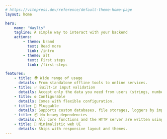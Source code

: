 ```yaml
---
# https://vitepress.dev/reference/default-theme-home-page
layout: home

hero:
    name: "Waylis"
    tagline: A simple way to interact with your backend
    actions:
        - theme: brand
          text: Read more
          link: /intro
        - theme: alt
          text: First steps
          link: /first-steps

features:
    - title: 🌍 Wide range of usage
      details: From standalone offline tools to online services.
    - title: ✅ Built-in input validation
      details: Accept only the data you need from users (strings, numbers, booleans, dates, files).
    - title: ⚙️ Configurable
      details: Comes with flexible configuration.
    - title: 🔌 Pluggable
      details: Supports custom databases, file storages, loggers by implementing simple interfaces.
    - title: 📦 No heavy dependencies
      details: All core functions and the HTTP server are written using only the standard Node.js library.
    - title: 🎨 Minimalistic web UI
      details: Ships with responsive layout and themes.
---
```


